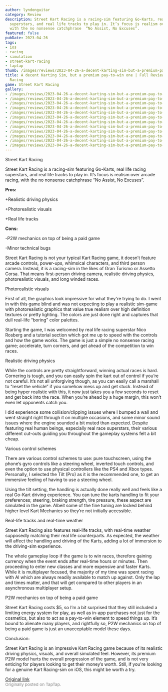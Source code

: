 ```yaml
---
author: lyndonguitar
category: Review
description: Street Kart Racing is a racing-sim featuring Go-Karts, real life racing
  superstars, and real life tracks to play in. It’s focus is realism over arcade racing,
  with the no nonsense catchphrase  “No Assist, No Excuses”.
featured: false
pubDate: 2023-04-26
tags:
- ios
- racing
- simulation
- street-kart-racing
- taptap
thumb: /images/reviews/2023-04-26-a-decent-karting-sim-but-a-premium-pay-to-win-one--full-review---street-kart-racing-0.avif
title: A decent Karting Sim, but a premium pay-to-win one | Full Review - Street Kart
  Racing
game: Street Kart Racing
gallery:
- /images/reviews/2023-04-26-a-decent-karting-sim-but-a-premium-pay-to-win-one--full-review---street-kart-racing-0.avif
- /images/reviews/2023-04-26-a-decent-karting-sim-but-a-premium-pay-to-win-one--full-review---street-kart-racing-1.avif
- /images/reviews/2023-04-26-a-decent-karting-sim-but-a-premium-pay-to-win-one--full-review---street-kart-racing-2.avif
- /images/reviews/2023-04-26-a-decent-karting-sim-but-a-premium-pay-to-win-one--full-review---street-kart-racing-3.avif
- /images/reviews/2023-04-26-a-decent-karting-sim-but-a-premium-pay-to-win-one--full-review---street-kart-racing-4.avif
- /images/reviews/2023-04-26-a-decent-karting-sim-but-a-premium-pay-to-win-one--full-review---street-kart-racing-5.avif
- /images/reviews/2023-04-26-a-decent-karting-sim-but-a-premium-pay-to-win-one--full-review---street-kart-racing-6.avif
- /images/reviews/2023-04-26-a-decent-karting-sim-but-a-premium-pay-to-win-one--full-review---street-kart-racing-7.avif
- /images/reviews/2023-04-26-a-decent-karting-sim-but-a-premium-pay-to-win-one--full-review---street-kart-racing-8.avif
- /images/reviews/2023-04-26-a-decent-karting-sim-but-a-premium-pay-to-win-one--full-review---street-kart-racing-9.avif
- /images/reviews/2023-04-26-a-decent-karting-sim-but-a-premium-pay-to-win-one--full-review---street-kart-racing-10.avif
- /images/reviews/2023-04-26-a-decent-karting-sim-but-a-premium-pay-to-win-one--full-review---street-kart-racing-11.avif
---
```

Street Kart Racing

Street Kart Racing is a racing-sim featuring Go-Karts, real life racing superstars, and real life tracks to play in. It’s focus is realism over arcade racing, with the no nonsense catchphrase  “No Assist, No Excuses”.


**Pros:**


+Realistic driving physics

+Photorealistic visuals

+Real life tracks


**Cons:**


-P2W mechanics on top of being a paid game

-Minor technical bugs

Street Kart Racing is not your typical Kart Racing game, it doesn’t feature arcade controls, power-ups, whimsical characters, and third person camera. Instead, it is a racing-sim in the likes of Gran Turismo or Assetto Corsa. That means first-person driving camera, realistic driving physics, photorealistic visuals, and long winded races.

Photorealistic visuals

First of all, the graphics look impressive for what they're trying to do. I went in with this game blind and was not expecting to play a realistic sim-game with photorealistic graphics that value true realism over high definition textures or pretty lighting. The colors are just done right and captures that dull real-life “boring” color palettes.

Starting the game, I was welcomed by real life racing superstar Nico Rosberg and a tutorial section which got me up to speed with the controls and how the game works. The game is just a simple no nonsense racing game; accelerate, turn corners, and get ahead of the competition to win races.

Realistic driving physics

While the controls are pretty straightforward, winning actual races is hard. Cornering is tough, and you can easily spin the kart out of control if you’re not careful. It’s not all unforgiving though, as you can easily call a marshall to “reset the vehicle” if you somehow mess up and get stuck. Instead of being hyper realistic with this, it now just takes you a few seconds to reset and get back into the race. When you’re ahead by a huge margin, this won’t even let opponents catch you.

I did experience some collision/clipping issues where I bumped a wall and went straight right through it on multiple occasions, and some minor sound issues where the engine sounded a bit muted than expected. Despite featuring real human beings, especially real race superstars, their various different cut-outs guiding you throughout the gameplay systems felt a bit cheap.

Various control schemes

There are various control schemes to use: pure touchscreen, using the phone’s gyro controls like a steering wheel, inverted touch controls, and even the option to use physical controllers like the PS4 and Xbox types. Personally, I selected the Tilt (Pro) as it is the recommended one, to get an immersive feeling of having to use a steering wheel.

Using the tilt setting, the handling is actually done really well and feels like a real Go-Kart driving experience. You can tune the karts handling to fit your preferences; steering, braking strength, tire pressure, these aspect are simulated in the game. Albeit some of the fine tuning are locked behind higher level Kart Mechanics so they’re not initially accessible.

Real-life tracks and real-time weather

Street Kart Racing also features real-life tracks, with real-time weather supposedly matching their real life counterparts. As expected, the weather will affect the handling and driving of the Karts, adding a lot of immersion to the driving-sim experience.

The whole gameplay loop if the game is to win races, therefore gaining currency when the event ends after real-time hours or minutes. Then proceeding to enter new classes and more expensive and faster Karts. While it is multiplayer focused, the majority of my time was spent racing with AI which are always readily available to match up against. Only the lap and times matter, and that will get compared to other players in an asynchronous multiplayer setup.

P2W mechanics on top of being a paid game

Street Kart Racing costs $5, so I’m a bit surprised that they still included a limiting energy system for play, as well as in-app purchases not just for the cosmetics, but also to act as a pay-to-win element to speed things up. It’s bound to alienate many players, and rightfully so, P2W mechanics on top of being a paid game is just an unacceptable model these days.

Conclusion:

Street Kart Racing is an impressive Kart Racing game because of its realistic driving physics, visuals, and overall simulated feel. However, its premium P2W model hurts the overall progression of the game, and is not very enticing for players looking to get their money’s worth. Still, if you're looking for a genuine Kart Racing-sim on iOS, this might be worth a try.

[Original link](https://www.taptap.io/post/5245245)<br><span style="font-size: 0.95em; color: #888;">Originally posted on TapTap.</span>